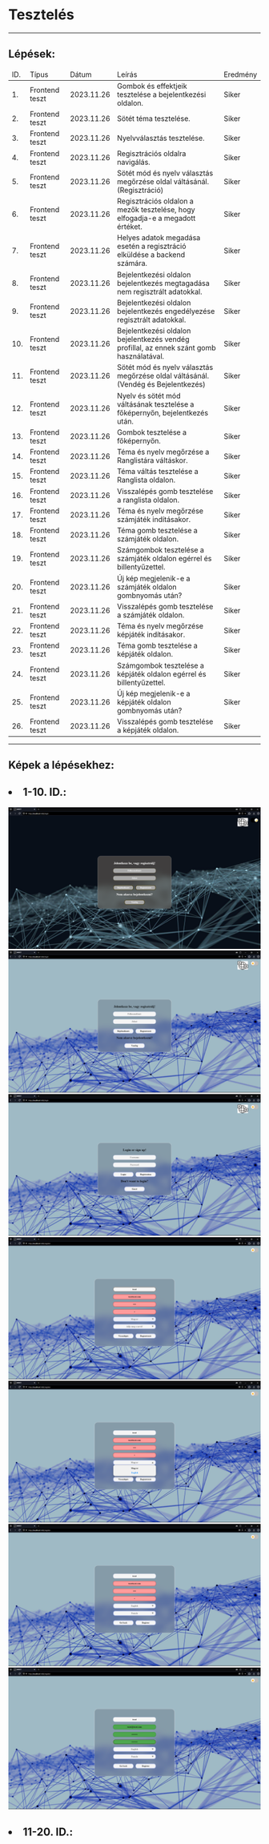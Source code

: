 <title>Tesztelés</title>
<head>
    <h1>Tesztelés</h1>
    <hr>
</head>
<body>
    <h2>Lépések:</h2>
    <table>
        <thead>
            <tr>
                <td>ID.</td>
                <td>Típus</td>
                <td>Dátum</td>
                <td>Leírás</td>
                <td>Eredmény</td>
            </tr>
        </thead>
        <tbody>
            <tr>
                <td>1.</td>
                <td>Frontend teszt</td>
                <td>2023.11.26</td>
                <td>Gombok és effektjeik tesztelése a bejelentkezési oldalon.</td>
                <td>Siker</td>
            </tr>
            <tr>
                <td>2.</td>
                <td>Frontend teszt</td>
                <td>2023.11.26</td>
                <td>Sötét téma tesztelése.</td>
                <td>Siker</td>
            </tr>
            <tr>
                <td>3.</td>
                <td>Frontend teszt</td>
                <td>2023.11.26</td>
                <td>Nyelvválasztás tesztelése.</td>
                <td>Siker</td>
            </tr>
            <tr>
                <td>4.</td>
                <td>Frontend teszt</td>
                <td>2023.11.26</td>
                <td>Regisztrációs oldalra navigálás.</td>
                <td>Siker</td>
            </tr>
            <tr>
                <td>5.</td>
                <td>Frontend teszt</td>
                <td>2023.11.26</td>
                <td>Sötét mód és nyelv választás megőrzése oldal váltásánál. (Regisztráció)</td>
                <td>Siker</td>
            </tr>
            <tr>
                <td>6.</td>
                <td>Frontend teszt</td>
                <td>2023.11.26</td>
                <td>Regisztrációs oldalon a mezők tesztelése, hogy elfogadja-e a megadott értéket.</td>
                <td>Siker</td>
            </tr>
            <tr>
                <td>7.</td>
                <td>Frontend teszt</td>
                <td>2023.11.26</td>
                <td>Helyes adatok megadása esetén a regisztráció elküldése a backend számára.</td>
                <td>Siker</td>
            </tr>
            <tr>
                <td>8.</td>
                <td>Frontend teszt</td>
                <td>2023.11.26</td>
                <td>Bejelentkezési oldalon bejelentkezés megtagadása nem regisztrált adatokkal.</td>
                <td>Siker</td>
            </tr>
            <tr>
                <td>9.</td>
                <td>Frontend teszt</td>
                <td>2023.11.26</td>
                <td>Bejelentkezési oldalon bejelentkezés engedélyezése regisztrált adatokkal.</td>
                <td>Siker</td>
            </tr>
            <tr>
                <td>10.</td>
                <td>Frontend teszt</td>
                <td>2023.11.26</td>
                <td>Bejelentkezési oldalon bejelentkezés vendég profillal, az ennek szánt gomb használatával.</td>
                <td>Siker</td>
            </tr>
            <tr>
                <td>11.</td>
                <td>Frontend teszt</td>
                <td>2023.11.26</td>
                <td>Sötét mód és nyelv választás megőrzése oldal váltásánál. (Vendég és Bejelentkezés)</td>
                <td>Siker</td>
            </tr>
            <tr>
                <td>12.</td>
                <td>Frontend teszt</td>
                <td>2023.11.26</td>
                <td>Nyelv és sötét mód váltásának tesztelése a főképernyőn, bejelentkezés után.</td>
                <td>Siker</td>
            </tr>
            <tr>
                <td>13.</td>
                <td>Frontend teszt</td>
                <td>2023.11.26</td>
                <td>Gombok tesztelése a főképernyőn.</td>
                <td>Siker</td>
            </tr>
            <tr>
                <td>14.</td>
                <td>Frontend teszt</td>
                <td>2023.11.26</td>
                <td>Téma és nyelv megőrzése a Ranglistára váltáskor.</td>
                <td>Siker</td>
            </tr>
            <tr>
                <td>15.</td>
                <td>Frontend teszt</td>
                <td>2023.11.26</td>
                <td>Téma váltás tesztelése a Ranglista oldalon.</td>
                <td>Siker</td>
            </tr>
            <tr>
                <td>16.</td>
                <td>Frontend teszt</td>
                <td>2023.11.26</td>
                <td>Visszalépés gomb tesztelése a ranglista oldalon.</td>
                <td>Siker</td>
            </tr>
            <tr>
                <td>17.</td>
                <td>Frontend teszt</td>
                <td>2023.11.26</td>
                <td>Téma és nyelv megőrzése számjáték indításakor.</td>
                <td>Siker</td>
            </tr>
            <tr>
                <td>18.</td>
                <td>Frontend teszt</td>
                <td>2023.11.26</td>
                <td>Téma gomb tesztelése a számjáték oldalon.</td>
                <td>Siker</td>
            </tr>
            <tr>
                <td>19.</td>
                <td>Frontend teszt</td>
                <td>2023.11.26</td>
                <td>Számgombok tesztelése a számjáték oldalon egérrel és billentyűzettel.</td>
                <td>Siker</td>
            </tr>
            <tr>
                <td>20.</td>
                <td>Frontend teszt</td>
                <td>2023.11.26</td>
                <td>Új kép megjelenik-e a számjáték oldalon gombnyomás után?</td>
                <td>Siker</td>
            </tr>
            <tr>
                <td>21.</td>
                <td>Frontend teszt</td>
                <td>2023.11.26</td>
                <td>Visszalépés gomb tesztelése a számjáték oldalon.</td>
                <td>Siker</td>
            </tr>
            <tr>
                <td>22.</td>
                <td>Frontend teszt</td>
                <td>2023.11.26</td>
                <td>Téma és nyelv megőrzése képjáték indításakor.</td>
                <td>Siker</td>
            </tr>
            <tr>
                <td>23.</td>
                <td>Frontend teszt</td>
                <td>2023.11.26</td>
                <td>Téma gomb tesztelése a képjáték oldalon.</td>
                <td>Siker</td>
            </tr>
            <tr>
                <td>24.</td>
                <td>Frontend teszt</td>
                <td>2023.11.26</td>
                <td>Számgombok tesztelése a képjáték oldalon egérrel és billentyűzettel.</td>
                <td>Siker</td>
            </tr>
            <tr>
                <td>25.</td>
                <td>Frontend teszt</td>
                <td>2023.11.26</td>
                <td>Új kép megjelenik-e a képjáték oldalon gombnyomás után?</td>
                <td>Siker</td>
            </tr>
            <tr>
                <td>26.</td>
                <td>Frontend teszt</td>
                <td>2023.11.26</td>
                <td>Visszalépés gomb tesztelése a képjáték oldalon.</td>
                <td>Siker</td>
            </tr>
        </tbody>
    </table>
    <hr>
    <h2>Képek a lépésekhez:</h2>
    <h2><li>1-10. ID.:</li></h2>
    <img src="../kepek/teszt-kepek-kristof/1.png" alt="1">
    <img src="../kepek/teszt-kepek-kristof/2.png" alt="2">
    <img src="../kepek/teszt-kepek-kristof/3.png" alt="3">
    <img src="../kepek/teszt-kepek-kristof/4.png" alt="4">
    <img src="../kepek/teszt-kepek-kristof/5.png" alt="5">
    <img src="../kepek/teszt-kepek-kristof/6.png" alt="6">
    <img src="../kepek/teszt-kepek-kristof/7.png" alt="7">
    <h2><li>11-20. ID.:</li></h2>
</body>